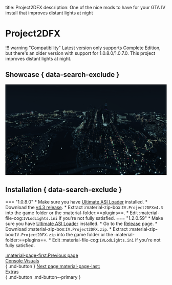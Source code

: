 title: Project2DFX
description: One of the nice mods to have for your GTA IV install that improves distant lights at night

# Project2DFX
!!! warning "Compatibility"
    Latest version only supports Complete Edition, but there's an older version with support for 1.0.8.0/1.0.7.0.
This project improves distant lights at night.

## Showcase { data-search-exclude }
![Project2DFX](assets/project2dfx.png)

## Installation { data-search-exclude }
=== "1.0.8.0"
    * Make sure you have [Ultimate ASI Loader](../../mod-dependencies/#ultimate-asi-loader) installed.
    * Download the [v4.3 release](https://github.com/ThirteenAG/III.VC.SA.IV.Project2DFX/releases/download/v0.0/IV.Project2DFXv4.3.zip).
    * Extract :material-zip-box:`IV.Project2DFXv4.3` into the game folder or the :material-folder:==plugins==.
    * Edit :material-file-cog:`IVLodLights.ini` if you're not fully satisfied.
=== "1.2.0.59"
    * Make sure you have [Ultimate ASI Loader](../../mod-dependencies/#ultimate-asi-loader) installed.
    * Go to the [Release](https://github.com/ThirteenAG/III.VC.SA.IV.Project2DFX/releases/tag/gtaiv) page.
    * Download :material-zip-box:`IV.Project2DFX.zip`.
    * Extract :material-zip-box:`IV.Project2DFX.zip` into the game folder or the :material-folder:==plugins==.
    * Edit :material-file-cog:`IVLodLights.ini` if you're not fully satisfied.

[:material-page-first:Previous page <br>Console Visuals</br>](consolevisuals.md.md){ .md-button } [Next page:material-page-last: <br>Extras</br>](../extras/index.md){ .md-button .md-button--primary }